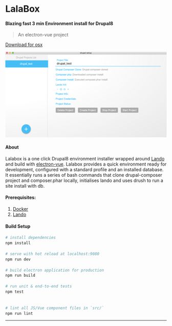 
# LalaBox
#### Blazing fast 3 min Environment install for Drupal8
> An electron-vue project

[Download for osx](https://github.com/albu-vlad/lalabox/raw/master/source/drupal-setup-0.0.0.dmg)

![LalaBox demo](https://github.com/albu-vlad/lalabox/blob/master/Demo/Demo.png)

#### About

Lalabox is a one click Drupal8 environment installer wrapped around [Lando](https://github.com/lando/lando) and build with [electron-vue](https://github.com/SimulatedGREG/electron-vue). Lalabox provides a quick environment ready for development, configured with a standard profile and an installed database.
It essentially runs a series of bash commands that clone drupal-composer project and composer.phar locally, initialises lando and uses drush to run a site install with db.


#### Prerequisites:

1. [Docker](https://www.docker.com)
2. [Lando](https://github.com/lando/lando)

#### Build Setup

``` bash
# install dependencies
npm install

# serve with hot reload at localhost:9080
npm run dev

# build electron application for production
npm run build

# run unit & end-to-end tests
npm test


# lint all JS/Vue component files in `src/`
npm run lint

```

---
